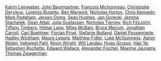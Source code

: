 [Katrin Leinweber](https://github.com/katrinleinweber),
[John Baumgartner](https://github.com/johnbaums),
[François Michonneau](https://github.com/fmichonneau),
[Christophe Dervieux](https://github.com/cderv),
[Lorenzo Busetto](https://github.com/lbusett),
[Ben Marwick](https://github.com/benmarwick),
[Nicholas Horton](https://github.com/nicholasjhorton),
[Chris Kennedy](https://github.com/ck37),
[Mark Padgham](https://github.com/mpadge),
[Jeroen Ooms](https://github.com/jeroen),
[Sean Hughes](https://github.com/seaaan),
[Jan Gorecki](https://github.com/jangorecki),
[Jemma Stachelek](https://github.com/jsta),
[Dean Attali](https://github.com/daattali),
[Julia Gustavsen](https://github.com/jooolia),
[Nicholas Tierney](https://github.com/njtierney),
[Rich FitzJohn](https://github.com/richfitz),
[Tiffany Timbers](https://github.com/ttimbers),
[Hilmar Lapp](https://github.com/hlapp),
[Miles McBain](https://github.com/milesmcbain),
[Bryce Mecum](https://github.com/amoeba),
[Jonathan Carroll](https://github.com/jonocarroll/),
[Carl Boettiger](https://github.com/cboettig/),
[Florian Privé](https://github.com/privefl),
[Stefanie Butland](https://github.com/stefaniebutland),
[Daniel Possenriede](https://github.com/dpprdan/),
[Hadley Wickham](https://github.com/hadley/),
[Mauro Lepore](https://github.com/maurolepore/),
[Matthew Fidler](https://github.com/mattfidler),
[Luke McGuinness](https://github.com/mcguinlu),
[Aaron Wolen](https://github.com/aaronwolen),
[Indrajeet Patil](https://github.com/IndrajeetPatil),
[Kevin Wright](https://github.com/kwstat),
[Will Landau](https://github.com/wlandau),
[Hugo Gruson](https://github.com/Bisaloo),
[Hao Ye](https://github.com/ha0ye),
[Sébastien Rochette](https://github.com/statnmap),
[Edward Wallace](https://github.com/ewallace/),
[Alexander Fischer](https://github.com/s3alfisc/),
[Maxime Jaunatre](https://github.com/gowachin),
[Thomas Zwagerman](https://github.com/thomaszwagerman).
